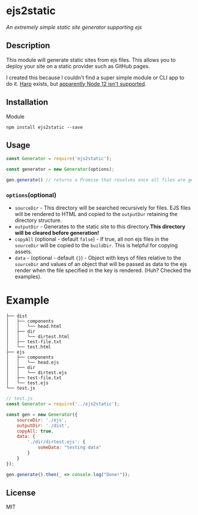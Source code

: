 # ejs2static

*An extremely simple static site generator supporting ejs*

## Description 

This module will generate static sites from ejs files. This allows you to deploy your site on a static provider such as GitHub pages.

I created this because I couldn't find a super simple module or CLI app to do it. [Harp](https://github.com/sintaxi/harp) exists, but [apparently Node 12 isn't supported](https://github.com/sintaxi/harp/issues/648).

## Installation

Module

```shell script
npm install ejs2static --save
```

## Usage

```js
const Generator = require('ejs2static');

const generator = new Generator(options);

gen.generate() // returns a Promise that resolves once all files are generated
```


### `options`(optional)

- `sourceDir` - This directory will be searched recursively for files. EJS files will be rendered to HTML and copied to the `outputDur` retaining the directory structure.
- `outputDir` - Generates to the static site to this directory.**This directory will be cleared before generation!**
- `copyAll` (optional - default `false`) - If true, all non ejs files in the `sourceDir` will be copied to the `buildDir`. This is helpful for copying assets.
- `data` - (optional - default `{}`) - Object with keys of files relative to the `sourceDir` and values of an object that will be passed as data to the ejs render when the file specified in the key is rendered. (Huh? Checked the examples).


# Example

```text
├── dist
│   ├── components
│   │   └── head.html
│   ├── dir
│   │   └── dirtest.html
│   ├── test-file.txt
│   └── test.html
├── ejs
│   ├── components
│   │   └── head.ejs
│   ├── dir
│   │   └── dirtest.ejs
│   ├── test-file.txt
│   └── test.ejs
└── test.js

```


```js
// test.js
const Generator = require('../ejs2static');

const gen = new Generator({
    sourceDir: './ejs',
    outputDir: './dist',
    copyAll: true,
    data: {
        './dir/dirtest.ejs': {
            someData: "testing data"
        }
    }
});

gen.generate().then(_ => console.log("Done!"));

```

## License

MIT
